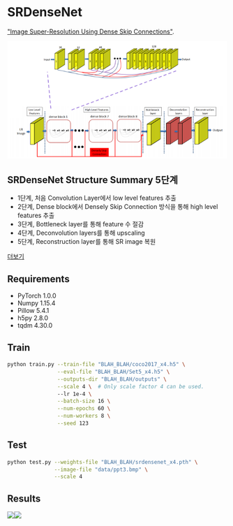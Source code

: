 # SRDenseNet

["Image Super-Resolution Using Dense Skip Connections"](http://openaccess.thecvf.com/content_ICCV_2017/papers/Tong_Image_Super-Resolution_Using_ICCV_2017_paper.pdf).

<center><img src="./thumbnails/fig1.png"></center>

## SRDenseNet Structure Summary 5단계
- 1단계, 처음 Convolution Layer에서 low level features 추출
- 2단계, Dense block에서 Densely Skip Connection 방식을 통해 high level features 추출
- 3단계, Bottleneck layer를 통해 feature 수 절감
- 4단계, Deconvolution layers를 통해 upscaling
- 5단계, Reconstruction layer를 통해 SR image 복원

[더보기](https://velog.io/@danielseo/Computer-Vision-SRDenseNet)

## Requirements

- PyTorch 1.0.0
- Numpy 1.15.4
- Pillow 5.4.1
- h5py 2.8.0
- tqdm 4.30.0

## Train


```bash
python train.py --train-file "BLAH_BLAH/coco2017_x4.h5" \
                --eval-file "BLAH_BLAH/Set5_x4.h5" \
                --outputs-dir "BLAH_BLAH/outputs" \
                --scale 4 \  # Only scale factor 4 can be used.
                --lr 1e-4 \
                --batch-size 16 \
                --num-epochs 60 \
                --num-workers 8 \
                --seed 123                
```

## Test


```bash
python test.py --weights-file "BLAH_BLAH/srdensenet_x4.pth" \
               --image-file "data/ppt3.bmp" \
               --scale 4
```

## Results

![](https://images.velog.io/images/danielseo/post/a4ddc75f-d860-4dad-b0ff-6a6b644d1f8a/result.PNG)![](https://images.velog.io/images/danielseo/post/a4e02970-5d8b-40bc-a985-d80db475be4f/result2.PNG)
